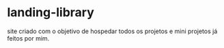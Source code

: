 # landing-library
site criado com o objetivo de hospedar todos os projetos e mini projetos já feitos por mim.
